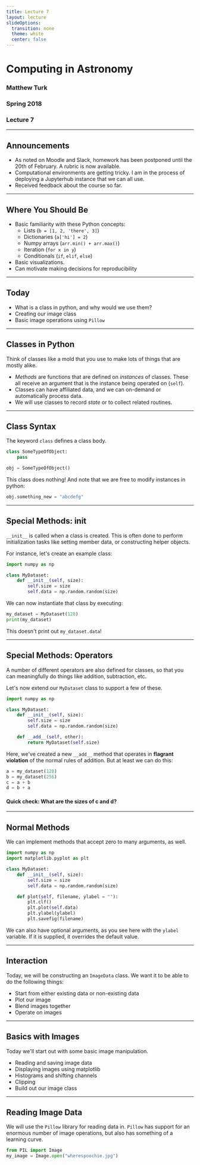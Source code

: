 ```yaml
---
title: Lecture 7
layout: lecture
slideOptions:
  transition: none
  theme: white
  center: false
---
```


# Computing in Astronomy<!-- .element: class="centered" -->
### Matthew Turk<!-- .element: class="righted" -->
### Spring 2018<!-- .element: class="righted" -->
### Lecture 7 <!-- .element: class="righted" -->

---

## Announcements

 * As noted on Moodle and Slack, homework has been postponed until the 20th of
   February.  A rubric is now available.
 * Computational environments are getting tricky.  I am in the process of
   deploying a Jupyterhub instance that we can all use.
 * Received feedback about the course so far.

---

## Where You Should Be

 * Basic familiarity with these Python concepts:
   * Lists (`b = [1, 2, 'there', 3]`)
   * Dictionaries (`a['hi'] = 2`)
   * Numpy arrays (`arr.min() + arr.max()`)
   * Iteration (`for x in y`)
   * Conditionals (`if`, `elif`, `else`)
 * Basic visualizations.
 * Can motivate making decisions for reproducibility

---

## Today

 * What is a class in python, and why would we use them?
 * Creating our image class
 * Basic image operations using `Pillow`

---

## Classes in Python

Think of classes like a mold that you use to make lots of things that are
mostly alike.

 * _Methods_ are functions that are defined on _instances_ of classes.  These
   all receive an argument that is the instance being operated on (`self`).
 * Classes can have affiliated data, and we can on-demand or automatically
   process data.
 * We will use classes to record _state_ or to collect related routines.

---

## Class Syntax

The keyword `class` defines a class body.

```python
class SomeTypeOfObject:
    pass

obj = SomeTypeOfObject()
```

This class does nothing!  And note that we are free to modify instances in
python:

```python
obj.something_new = "abcdefg"
```

---

## Special Methods: init

`__init__` is called when a class is created.  This is often done to perform
initialization tasks like setting member data, or constructing helper objects.

For instance, let's create an example class:

```python
import numpy as np

class MyDataset:
    def __init__(self, size):
        self.size = size
        self.data = np.random.random(size)
```

We can now instantiate that class by executing:

```python
my_dataset = MyDataset(128)
print(my_dataset)
```

This doesn't print out `my_dataset.data`!

---

## Special Methods: Operators

A number of different operators are also defined for classes, so that you can
meaningfully do things like addition, subtraction, etc.

Let's now extend our `MyDataset` class to support a few of these.

```python
import numpy as np

class MyDataset:
    def __init__(self, size):
        self.size = size
        self.data = np.random.random(size)

    def __add__(self, other):
        return MyDataset(self.size)
```

Here, we've created a new `__add__` method that operates in **flagrant
violation** of the normal rules of addition.  But at least we can do this:

```python
a = my_dataset(128)
b = my_dataset(256)
c = a + b
d = b + a
```

#### Quick check: What are the sizes of c and d?

---

## Normal Methods

We can implement methods that accept zero to many arguments, as well.

```python
import numpy as np
import matplotlib.pyplot as plt

class MyDataset:
    def __init__(self, size):
        self.size = size
        self.data = np.random.random(size)

    def plot(self, filename, ylabel = ""):
        plt.clf()
        plt.plot(self.data)
        plt.ylabel(ylabel)
        plt.savefig(filename)
```

We can also have optional arguments, as you see here with the `ylabel`
variable.  If it is supplied, it overrides the default value.

---

## Interaction

Today, we will be constructing an `ImageData` class.  We want it to be able to
do the following things:

 * Start from either existing data or non-existing data
 * Plot our image
 * Blend images together
 * Operate on images

---

## Basics with Images

Today we'll start out with some basic image manipulation.

 * Reading and saving image data
 * Displaying images using matplotlib
 * Histograms and shifting channels
 * Clipping
 * Build out our image class

---

## Reading Image Data

We will use the `Pillow` library for reading data in.  `Pillow` has support for
an enormous number of image operations, but also has something of a learning
curve.

```python
from PIL import Image
my_image = Image.open("wherespoochie.jpg")
```
